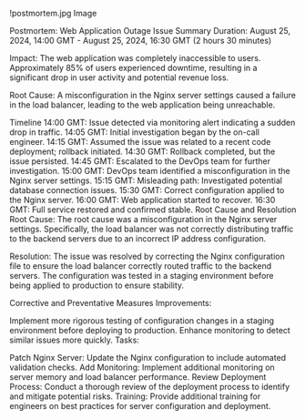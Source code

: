 !postmortem.jpg Image


Postmortem: Web Application Outage
Issue Summary
Duration: August 25, 2024, 14:00 GMT - August 25, 2024, 16:30 GMT (2 hours 30 minutes)

Impact: The web application was completely inaccessible to users. Approximately 85% of users experienced downtime, resulting in a significant drop in user activity and potential revenue loss.

Root Cause: A misconfiguration in the Nginx server settings caused a failure in the load balancer, leading to the web application being unreachable.

Timeline
14:00 GMT: Issue detected via monitoring alert indicating a sudden drop in traffic.
14:05 GMT: Initial investigation began by the on-call engineer.
14:15 GMT: Assumed the issue was related to a recent code deployment; rollback initiated.
14:30 GMT: Rollback completed, but the issue persisted.
14:45 GMT: Escalated to the DevOps team for further investigation.
15:00 GMT: DevOps team identified a misconfiguration in the Nginx server settings.
15:15 GMT: Misleading path: Investigated potential database connection issues.
15:30 GMT: Correct configuration applied to the Nginx server.
16:00 GMT: Web application started to recover.
16:30 GMT: Full service restored and confirmed stable.
Root Cause and Resolution
Root Cause: The root cause was a misconfiguration in the Nginx server settings. Specifically, the load balancer was not correctly distributing traffic to the backend servers due to an incorrect IP address configuration.

Resolution: The issue was resolved by correcting the Nginx configuration file to ensure the load balancer correctly routed traffic to the backend servers. The configuration was tested in a staging environment before being applied to production to ensure stability.

Corrective and Preventative Measures
Improvements:

Implement more rigorous testing of configuration changes in a staging environment before deploying to production.
Enhance monitoring to detect similar issues more quickly.
Tasks:

Patch Nginx Server: Update the Nginx configuration to include automated validation checks.
Add Monitoring: Implement additional monitoring on server memory and load balancer performance.
Review Deployment Process: Conduct a thorough review of the deployment process to identify and mitigate potential risks.
Training: Provide additional training for engineers on best practices for server configuration and deployment.
